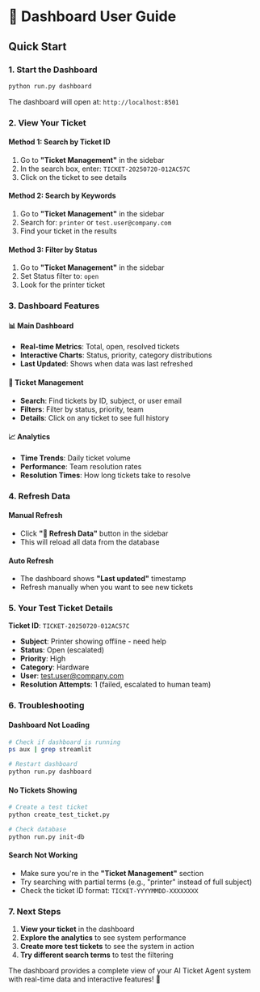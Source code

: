 # 🎫 Dashboard User Guide

## **Quick Start**

### **1. Start the Dashboard**
```bash
python run.py dashboard
```
The dashboard will open at: `http://localhost:8501`

### **2. View Your Ticket**

#### **Method 1: Search by Ticket ID**
1. Go to **"Ticket Management"** in the sidebar
2. In the search box, enter: `TICKET-20250720-012AC57C`
3. Click on the ticket to see details

#### **Method 2: Search by Keywords**
1. Go to **"Ticket Management"** in the sidebar
2. Search for: `printer` or `test.user@company.com`
3. Find your ticket in the results

#### **Method 3: Filter by Status**
1. Go to **"Ticket Management"** in the sidebar
2. Set Status filter to: `open`
3. Look for the printer ticket

### **3. Dashboard Features**

#### **📊 Main Dashboard**
- **Real-time Metrics**: Total, open, resolved tickets
- **Interactive Charts**: Status, priority, category distributions
- **Last Updated**: Shows when data was last refreshed

#### **🎫 Ticket Management**
- **Search**: Find tickets by ID, subject, or user email
- **Filters**: Filter by status, priority, team
- **Details**: Click on any ticket to see full history

#### **📈 Analytics**
- **Time Trends**: Daily ticket volume
- **Performance**: Team resolution rates
- **Resolution Times**: How long tickets take to resolve

### **4. Refresh Data**

#### **Manual Refresh**
- Click **"🔄 Refresh Data"** button in the sidebar
- This will reload all data from the database

#### **Auto Refresh**
- The dashboard shows **"Last updated"** timestamp
- Refresh manually when you want to see new tickets

### **5. Your Test Ticket Details**

**Ticket ID**: `TICKET-20250720-012AC57C`
- **Subject**: Printer showing offline - need help
- **Status**: Open (escalated)
- **Priority**: High
- **Category**: Hardware
- **User**: test.user@company.com
- **Resolution Attempts**: 1 (failed, escalated to human team)

### **6. Troubleshooting**

#### **Dashboard Not Loading**
```bash
# Check if dashboard is running
ps aux | grep streamlit

# Restart dashboard
python run.py dashboard
```

#### **No Tickets Showing**
```bash
# Create a test ticket
python create_test_ticket.py

# Check database
python run.py init-db
```

#### **Search Not Working**
- Make sure you're in the **"Ticket Management"** section
- Try searching with partial terms (e.g., "printer" instead of full subject)
- Check the ticket ID format: `TICKET-YYYYMMDD-XXXXXXXX`

### **7. Next Steps**

1. **View your ticket** in the dashboard
2. **Explore the analytics** to see system performance
3. **Create more test tickets** to see the system in action
4. **Try different search terms** to test the filtering

The dashboard provides a complete view of your AI Ticket Agent system with real-time data and interactive features! 🎉 